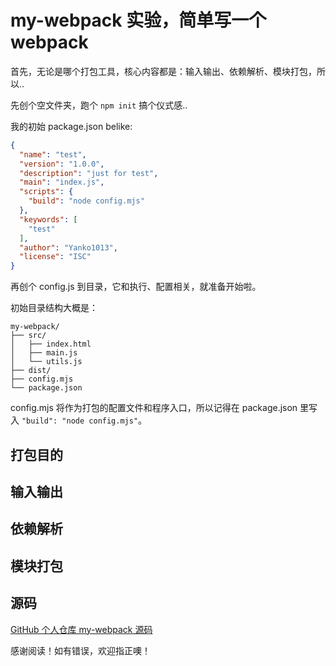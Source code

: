 # my-webpack 实验，简单写一个webpack

首先，无论是哪个打包工具，核心内容都是：输入输出、依赖解析、模块打包，所以..

先创个空文件夹，跑个 `npm init` 搞个仪式感..

我的初始 package.json belike:

```json
{
  "name": "test",
  "version": "1.0.0",
  "description": "just for test",
  "main": "index.js",
  "scripts": {
    "build": "node config.mjs"
  },
  "keywords": [
    "test"
  ],
  "author": "Yanko1013",
  "license": "ISC"
}
```

再创个 config.js 到目录，它和执行、配置相关，就准备开始啦。

初始目录结构大概是：

```text
my-webpack/
├── src/
│   ├── index.html
│   ├── main.js
│   └── utils.js
├── dist/
├── config.mjs
└── package.json
```

config.mjs 将作为打包的配置文件和程序入口，所以记得在 package.json 里写入 `"build": "node config.mjs"`。

## 打包目的

## 输入输出

## 依赖解析

## 模块打包

## 源码

[GitHub 个人仓库 my-webpack 源码]()

感谢阅读！如有错误，欢迎指正噢！
